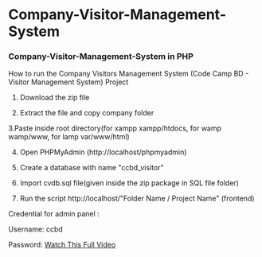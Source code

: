 # Company-Visitor-Management-System
### Company-Visitor-Management-System in PHP

How to run the Company Visitors Management System (Code Camp BD - Visitor Management System) Project

1. Download the  zip file

2. Extract the file and copy company folder

3.Paste inside root directory(for xampp xampp/htdocs, for wamp wamp/www, for lamp var/www/html)

4. Open PHPMyAdmin (http://localhost/phpmyadmin)

5. Create a database with name "ccbd_visitor"

6. Import cvdb.sql file(given inside the zip package in SQL file folder)

7. Run the script http://localhost/"Folder Name / Project Name" (frontend)

Credential for admin panel :

Username: ccbd

Password: <a href="#">Watch This Full Video</a>
